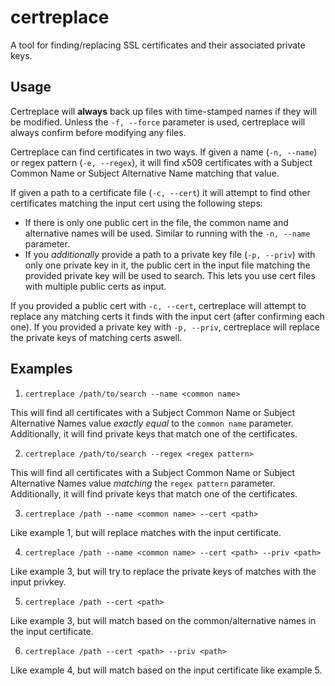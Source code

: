 # certreplace

A tool for finding/replacing SSL certificates and their associated private keys.

## Usage

Certreplace will **always** back up files with time-stamped names if they will be modified.
Unless the `-f, --force` parameter is used, certreplace will always confirm before modifying any files.

Certreplace can find certificates in two ways. If given a name (`-n, --name`) or regex pattern (`-e, --regex`), it will find x509 certificates with a Subject Common Name or Subject Alternative Name matching that value.

If given a path to a certificate file (`-c, --cert`) it will attempt to find other certificates matching the input cert using the following steps:
+ If there is only one public cert in the file, the common name and alternative names will be used. Similar to running with the `-n, --name` parameter.
+ If you *additionally* provide a path to a private key file (`-p, --priv`) with only one private key in it, the public cert in the input file matching the provided private key will be used to search. This lets you use cert files with multiple public certs as input.

If you provided a public cert with `-c, --cert`, certreplace will attempt to replace any matching certs it finds with the input cert (after confirming each one).
If you provided a private key with `-p, --priv`, certreplace will replace the private keys of matching certs aswell.

## Examples

1. `certreplace /path/to/search --name <common name>`

This will find all certificates with a Subject Common Name or Subject Alternative Names value *exactly equal* to the `common name` parameter.
Additionally, it will find private keys that match one of the certificates.

2. `certreplace /path/to/search --regex <regex pattern>`

This will find all certificates with a Subject Common Name or Subject Alternative Names value *matching* the `regex pattern` parameter.
Additionally, it will find private keys that match one of the certificates.

3. `certreplace /path --name <common name> --cert <path>`

Like example 1, but will replace matches with the input certificate.

4. `certreplace /path --name <common name> --cert <path> --priv <path>`

Like example 3, but will try to replace the private keys of matches with the input privkey.

5. `certreplace /path --cert <path>`

Like example 3, but will match based on the common/alternative names in the input certificate.

6. `certreplace /path --cert <path> --priv <path>`

Like example 4, but will match based on the input certificate like example 5.

